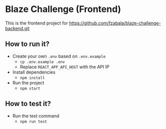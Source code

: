 # Blaze Challenge (Frontend)

This is the frontend project for https://github.com/fzabala/blaze-challenge-backend.git

## How to run it?

- Create your own `.env` based on `.env.example`
  - `cp .env.example .env`
  - Replace `REACT_APP_API_HOST` with the API IP
- Install dependencies
  - `npm install`
- Run the project
  - `npm start`
  
## How to test it?

- Run the test command
  - `npm run test`
  